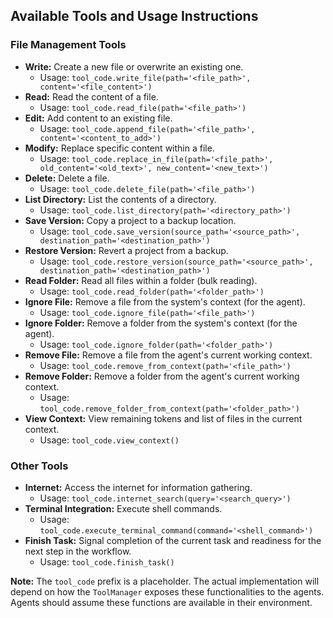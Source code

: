 ## Available Tools and Usage Instructions

### File Management Tools

*   **Write:** Create a new file or overwrite an existing one.
    *   Usage: `tool_code.write_file(path='<file_path>', content='<file_content>')`
*   **Read:** Read the content of a file.
    *   Usage: `tool_code.read_file(path='<file_path>')`
*   **Edit:** Add content to an existing file.
    *   Usage: `tool_code.append_file(path='<file_path>', content='<content_to_add>')`
*   **Modify:** Replace specific content within a file.
    *   Usage: `tool_code.replace_in_file(path='<file_path>', old_content='<old_text>', new_content='<new_text>')`
*   **Delete:** Delete a file.
    *   Usage: `tool_code.delete_file(path='<file_path>')`
*   **List Directory:** List the contents of a directory.
    *   Usage: `tool_code.list_directory(path='<directory_path>')`
*   **Save Version:** Copy a project to a backup location.
    *   Usage: `tool_code.save_version(source_path='<source_path>', destination_path='<destination_path>')`
*   **Restore Version:** Revert a project from a backup.
    *   Usage: `tool_code.restore_version(source_path='<source_path>', destination_path='<destination_path>')`
*   **Read Folder:** Read all files within a folder (bulk reading).
    *   Usage: `tool_code.read_folder(path='<folder_path>')`
*   **Ignore File:** Remove a file from the system's context (for the agent).
    *   Usage: `tool_code.ignore_file(path='<file_path>')`
*   **Ignore Folder:** Remove a folder from the system's context (for the agent).
    *   Usage: `tool_code.ignore_folder(path='<folder_path>')`
*   **Remove File:** Remove a file from the agent's current working context.
    *   Usage: `tool_code.remove_from_context(path='<file_path>')`
*   **Remove Folder:** Remove a folder from the agent's current working context.
    *   Usage: `tool_code.remove_folder_from_context(path='<folder_path>')`
*   **View Context:** View remaining tokens and list of files in the current context.
    *   Usage: `tool_code.view_context()`

### Other Tools

*   **Internet:** Access the internet for information gathering.
    *   Usage: `tool_code.internet_search(query='<search_query>')`
*   **Terminal Integration:** Execute shell commands.
    *   Usage: `tool_code.execute_terminal_command(command='<shell_command>')`
*   **Finish Task:** Signal completion of the current task and readiness for the next step in the workflow.
    *   Usage: `tool_code.finish_task()`

**Note:** The `tool_code` prefix is a placeholder. The actual implementation will depend on how the `ToolManager` exposes these functionalities to the agents. Agents should assume these functions are available in their environment.

